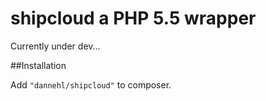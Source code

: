 # shipcloud a PHP 5.5 wrapper

Currently under dev...

##Installation

Add `"dannehl/shipcloud"` to composer.